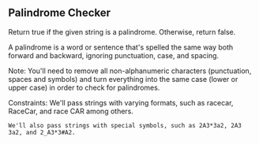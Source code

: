 ## Palindrome Checker

Return true if the given string is a palindrome. Otherwise, return false.

A palindrome is a word or sentence that's spelled the same way both forward and backward, ignoring punctuation, case, and spacing.

Note: You'll need to remove all non-alphanumeric characters (punctuation, spaces and symbols) and turn everything into the same case (lower or upper case) in order to check for palindromes.

Constraints:
    We'll pass strings with varying formats, such as racecar, RaceCar, and race CAR among others.

    We'll also pass strings with special symbols, such as 2A3*3a2, 2A3 3a2, and 2_A3*3#A2.